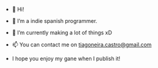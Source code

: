 - 👋 Hi!
- 👀 I’m a indie spanish programmer.
- 🌱 I’m currently making a lot of things xD
- 📫 You can contact me on tiagoneira.castro@gmail.com

- I hope you enjoy my gane when I publish it!
